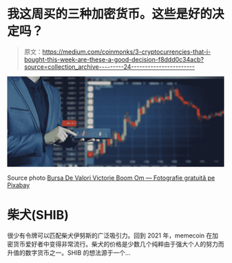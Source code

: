# 我这周买的三种加密货币。这些是好的决定吗？

> 原文：<https://medium.com/coinmonks/3-cryptocurrencies-that-i-bought-this-week-are-these-a-good-decision-f8ddd0c34acb?source=collection_archive---------24----------------------->

![](img/9edefb9dba7b5524c887f4e7e61876e2.png)

Source photo [Bursa De Valori Victorie Boom Om — Fotografie gratuită pe Pixabay](https://pixabay.com/ro/photos/bursa-de-valori-victorie-boom-3087396/)

# 柴犬(SHIB)

很少有令牌可以匹配柴犬伊努斯的广泛吸引力。回到 2021 年，memecoin 在加密货币爱好者中变得非常流行。柴犬的价格是少数几个纯粹由于强大个人的努力而升值的数字货币之一。SHIB 的想法源于一个…